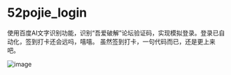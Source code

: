 # 52pojie_login
使用百度AI文字识别功能，识别“吾爱破解”论坛验证码，实现模拟登录。登录已自动化，签到打卡还会远吗，嘻嘻。
虽然签到打卡，一句代码而已，还是更上来吧。


![image](https://github.com/hfxjd9527/52pojie_login/blob/master/52pojie.gif)
